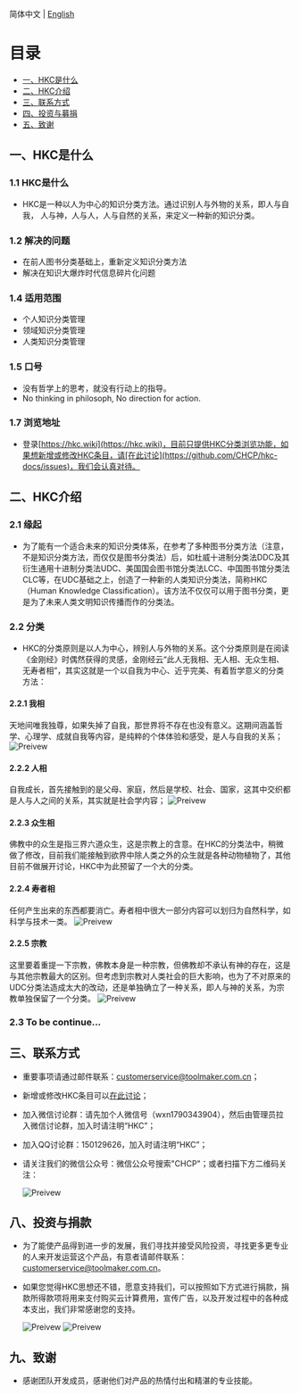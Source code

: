 简体中文 | [English](./README.english.md)

# 目录
 * [一、HKC是什么](#1)
 * [二、HKC介绍](#2)
 * [三、联系方式](#3)
 * [四、投资与募捐](#4)
 * [五、致谢](#5)

 ## <h2 id="1">一、HKC是什么</h2>
 ### 1.1 HKC是什么
  * HKC是一种以人为中心的知识分类方法。通过识别人与外物的关系，即人与自我， 人与神，人与人，人与自然的关系，来定义一种新的知识分类。

 ### 1.2 解决的问题
  * 在前人图书分类基础上，重新定义知识分类方法
  * 解决在知识大爆炸时代信息碎片化问题

 ### 1.4 适用范围
  * 个人知识分类管理
  * 领域知识分类管理
  * 人类知识分类管理

 ### 1.5 口号
  * 没有哲学上的思考，就没有行动上的指导。
  * No thinking in philosoph, No direction for action.

 ### 1.7 浏览地址
  * 登录[https://hkc.wiki](https://hkc.wiki)，目前只提供HKC分类浏览功能，如果想新增或修改HKC条目，请[在此讨论](https://github.com/CHCP/hkc-docs/issues)，我们会认真对待。

 ## <h2 id="2">二、HKC介绍</h2>
 ### 2.1 缘起
  * 为了能有一个适合未来的知识分类体系，在参考了多种图书分类方法（注意，不是知识分类方法，而仅仅是图书分类法）后，如杜威十进制分类法DDC及其衍生通用十进制分类法UDC、美国国会图书馆分类法LCC、中国图书馆分类法CLC等，在UDC基础之上，创造了一种新的人类知识分类法，简称HKC（Human Knowledge Classification）。该方法不仅仅可以用于图书分类，更是为了未来人类文明知识传播而作的分类法。

 ### 2.2 分类
  * HKC的分类原则是以人为中心，辨别人与外物的关系。这个分类原则是在阅读《金刚经》时偶然获得的灵感，金刚经云“此人无我相、无人相、无众生相、无寿者相”，其实这就是一个以自我为中心、近乎完美、有着哲学意义的分类方法：

 #### 2.2.1 我相
  天地间唯我独尊，如果失掉了自我，那世界将不存在也没有意义。这期间涵盖哲学、心理学、成就自我等内容，是纯粹的个体体验和感受，是人与自我的关系；
      ![Preivew](images/h1.png) 

 #### 2.2.2 人相
  自我成长，首先接触到的是父母、家庭，然后是学校、社会、国家，这其中交织都是人与人之间的关系，其实就是社会学内容；
      ![Preivew](images/h3.png) 

 #### 2.2.3 众生相
  佛教中的众生是指三界六道众生，这是宗教上的含意。在HKC的分类法中，稍微做了修改，目前我们能接触到欲界中除人类之外的众生就是各种动物植物了，其他目前不做展开讨论，HKC中为此预留了一个大的分类。

 #### 2.2.4 寿者相
  任何产生出来的东西都要消亡。寿者相中很大一部分内容可以划归为自然科学，如科学与技术一类。
      ![Preivew](images/h4.png) 

 #### 2.2.5 宗教
  这里要着重提一下宗教，佛教本身是一种宗教，但佛教却不承认有神的存在，这是与其他宗教最大的区别。但考虑到宗教对人类社会的巨大影响，也为了不对原来的UDC分类法造成太大的改动，还是单独确立了一种关系，即人与神的关系，为宗教单独保留了一个分类。
      ![Preivew](images/h2.png) 

 ### 2.3 To be continue...

 ## <h2 id="3">三、联系方式</h2>
  * 重要事项请通过邮件联系：customerservice@toolmaker.com.cn；
  * 新增或修改HKC条目可以[在此讨论](https://github.com/CHCP/hkc-docs/issues)；
  * 加入微信讨论群：请先加个人微信号（wxn1790343904），然后由管理员拉入微信讨论群，加入时请注明“HKC”；
  * 加入QQ讨论群：150129626，加入时请注明“HKC”；
  * 请关注我们的微信公众号：微信公众号搜索"CHCP"；或者扫描下方二维码关注：

    ![Preivew](https://mp.weixin.qq.com/mp/qrcode?scene=10000004&size=144&__biz=Mzg4NDA2NTQxOA==&mid=100000004&idx=1&sn=6df5d3671cb2b4034ee0dda49962519f&send_time=1545721051)
 
 ## <h2 id="4">八、投资与捐款</h2>
  * 为了能使产品得到进一步的发展，我们寻找并接受风险投资，寻找更多更专业的人来开发运营这个产品，有意者请邮件联系：customerservice@toolmaker.com.cn。
  * 如果您觉得HKC思想还不错，愿意支持我们，可以按照如下方式进行捐款，捐款所得款项将用来支付购买云计算费用，宣传广告，以及开发过程中的各种成本支出，我们非常感谢您的支持。
  
    ![Preivew](images/wechatpay-unlimited.png)      ![Preivew](images/alipay-unlimited.png)
    
 ## <h2 id="5">九、致谢</h2>
  * 感谢团队开发成员，感谢他们对产品的热情付出和精湛的专业技能。

